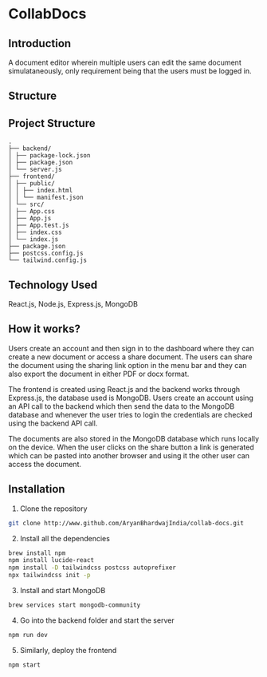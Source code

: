 # CollabDocs

## Introduction

A document editor wherein multiple users can edit the same document simulataneously, only requirement being that the users must be logged in.

## Structure

## Project Structure

```
. 
├── backend/ 
│ ├── package-lock.json 
│ ├── package.json 
│ └── server.js 
├── frontend/ 
│ ├── public/ 
│ │ ├── index.html 
│ │ └── manifest.json 
│ └── src/ 
│ ├── App.css 
│ ├── App.js 
│ ├── App.test.js 
│ ├── index.css 
│ └── index.js 
├── package.json 
├── postcss.config.js 
└── tailwind.config.js
```

## Technology Used

React.js, Node.js, Express.js, MongoDB

## How it works?

Users create an account and then sign in to the dashboard where they can create a new document or access a share document. The users can share the document using the sharing link option in the menu bar and they can also export the document in either PDF or docx format.

The frontend is created using React.js and the backend works through Express.js, the database used is MongoDB. Users create an account using an API call to the backend which then send the data to the MongoDB database and whenever the user tries to login the credentials are checked using the backend API call.

The documents are also stored in the MongoDB database which runs locally on the device. When the user clicks on the share button a link is generated which can be pasted into another browser and using it the other user can access the document.

## Installation

1. Clone the repository

```bash
git clone http://www.github.com/AryanBhardwajIndia/collab-docs.git
```

2. Install all the dependencies

```bash
brew install npm
npm install lucide-react
npm install -D tailwindcss postcss autoprefixer
npx tailwindcss init -p
```

3. Install and start MongoDB

```bash
brew services start mongodb-community
```

4. Go into the backend folder and start the server

```bash
npm run dev
```

5. Similarly, deploy the frontend

```bash
npm start
```